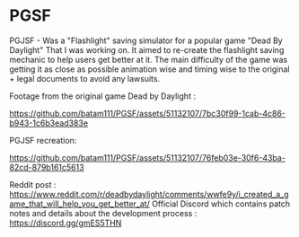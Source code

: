 # PGSF
PGJSF - Was a "Flashlight" saving simulator for a popular game "Dead By Daylight" That I was working on.
It aimed to re-create the flashlight saving mechanic to help users get better at it. The main difficulty of the game
was getting it as close as possible animation wise and timing wise to the original + legal documents to avoid any lawsuits.

Footage from the original game Dead by Daylight : 

https://github.com/batam111/PGSF/assets/51132107/7bc30f99-1cab-4c86-b943-1c6b3ead383e


PGJSF recreation: 


https://github.com/batam111/PGSF/assets/51132107/76feb03e-30f6-43ba-82cd-879b161c5613



Reddit post : https://www.reddit.com/r/deadbydaylight/comments/wwfe9y/i_created_a_game_that_will_help_you_get_better_at/
Official Discord which contains patch notes and details about the development process : https://discord.gg/gmES5THN
